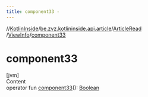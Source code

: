 ```yaml
---
title: component33 -
---
```

//[KotlinInside](../../../index.md)/[be.zvz.kotlininside.api.article](../../index.md)/[ArticleRead](../index.md)
/[ViewInfo](index.md)/[component33](component33.md)

# component33

[jvm]  
Content  
operator
fun [component33](component33.md)(): [Boolean](https://kotlinlang.org/api/latest/jvm/stdlib/kotlin/-boolean/index.html)  



